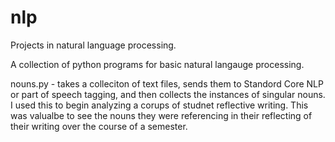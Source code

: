 # nlp
Projects in natural language processing. 

A collection of python programs for basic natural langauge processing. 

nouns.py - takes a colleciton of text files, sends them to Standord Core NLP or part of speech tagging, and then collects the instances of singular nouns. I used this to begin analyzing a corups of studnet reflective writing. This was valualbe to see the nouns they were referencing in their reflecting of their writing over the course of a semester. 
